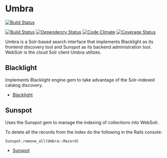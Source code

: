 # Umbra

[![Build Status](http://jenkins1.bobst.nyu.edu/job/Umbra%20Production/badge/icon)](http://jenkins1.bobst.nyu.edu/job/Umbra%20Production/)

[![Build Status](https://travis-ci.org/NYULibraries/umbra.png?branch=master)](https://travis-ci.org/NYULibraries/umbra)
[![Dependency Status](https://gemnasium.com/NYULibraries/umbra.png)](https://gemnasium.com/NYULibraries/umbra)
[![Code Climate](https://codeclimate.com/github/NYULibraries/umbra.png)](https://codeclimate.com/github/NYULibraries/umbra)
[![Coverage Status](https://coveralls.io/repos/NYULibraries/umbra/badge.png?branch=master)](https://coveralls.io/r/NYULibraries/umbra)

Umbra is a Solr-based search interface that implements Blacklight as its frontend discovery tool and Sunspot as its backend administration tool. WebSolr is the cloud Solr client Umbra utilizes.

## Blacklight

Implements Blacklight engine gem to take advantage of the Solr-indexed catalog discovery.

* [Blacklight](http://projectblacklight.org/)

## Sunspot

Uses the Sunspot gem to manage the indexing of collections into WebSolr.

To delete all the records from the index do the following in the Rails console:

    Sunspot.remove_all(Umbra::Record)

* [Sunspot](http://sunspot.github.com/)